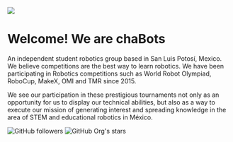 ![](https://www.talent-network.org/comunidades/wp-content/uploads/2019/06/TN-comunidades-chaBots.png)


Welcome! We are chaBots
======================================

An independent student robotics group based in San Luis Potosí, Mexico. We believe competitions are the best way to learn robotics. We have been participating in Robotics competitions such as World Robot Olympiad, RoboCup, MakeX, OMI and TMR since 2015.

We see our participation in these prestigious tournaments not only as an opportunity for us to display our technical abilities, but also as a way to execute our mission of generating interest and spreading knowledge in the area of STEM and educational robotics in México. 

![GitHub followers](https://img.shields.io/github/followers/chaBotsMX?style=for-the-badge&logo=github&color=44C0FF&link=https%3A%2F%2Fgithub.com%2FchaBotsMX)
![GitHub Org's stars](https://img.shields.io/github/stars/chaBotsMX?style=for-the-badge&color=44C0FF)
